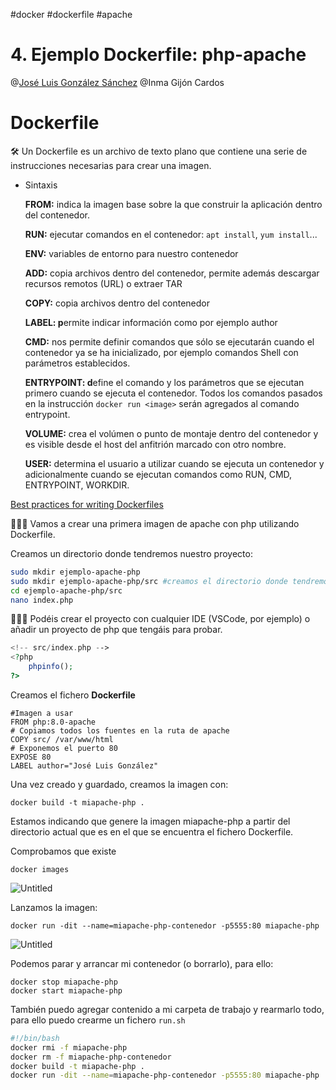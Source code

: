 #docker #dockerfile #apache 

# 4. Ejemplo Dockerfile: php-apache

@[José Luis González Sánchez](https://github.com/joseluisgs)         @Inma Gijón Cardos 

# Dockerfile

<aside>
🛠 Un Dockerfile es un archivo de texto plano que contiene una serie de instrucciones necesarias para crear una imagen.

</aside>

- Sintaxis
    
    **FROM:** indica la imagen base sobre la que construir la aplicación dentro del contenedor.
    
    **RUN:** ejecutar comandos en el contenedor: `apt install`, `yum install`...
    
    **ENV:** variables de entorno para nuestro contenedor
    
    **ADD:** copia archivos dentro del contenedor, permite además descargar recursos remotos (URL) o extraer TAR
    
    **COPY:** copia archivos dentro del contenedor
    
    **LABEL: p**ermite indicar información como por ejemplo author
    
    **CMD:** nos permite definir comandos que sólo se ejecutarán cuando el contenedor ya se ha inicializado, por ejemplo comandos Shell con parámetros establecidos.
    
    **ENTRYPOINT: d**efine el comando y los parámetros que se ejecutan primero cuando se ejecuta el contenedor. Todos los comandos pasados en la instrucción `docker run <image>` serán agregados al comando entrypoint.
    
    **VOLUME:** crea el volúmen o punto de montaje dentro del contenedor y es visible desde el host del anfitrión marcado con otro nombre.
    
    **USER:** determina el usuario a utilizar cuando se ejecuta un contenedor y adicionalmente cuando se ejecutan comandos como RUN, CMD, ENTRYPOINT, WORKDIR.
    

[Best practices for writing Dockerfiles](https://docs.docker.com/develop/develop-images/dockerfile_best-practices/)

<aside>
👩🏻‍💻 Vamos a crear una primera imagen de apache con php utilizando Dockerfile.

</aside>

Creamos un directorio donde tendremos nuestro proyecto:

```bash
sudo mkdir ejemplo-apache-php
sudo mkdir ejemplo-apache-php/src #creamos el directorio donde tendremos los fuentes que vamos a desplegar
cd ejemplo-apache-php/src
nano index.php
```

<aside>
👩🏻‍💻 Podéis crear el proyecto con cualquier IDE (VSCode, por ejemplo) o añadir un proyecto de php que tengáis para probar.

</aside>

```php
<!-- src/index.php -->
<?php
    phpinfo();
?>
```

Creamos el fichero **Dockerfile**

```docker
#Imagen a usar
FROM php:8.0-apache
# Copiamos todos los fuentes en la ruta de apache
COPY src/ /var/www/html
# Exponemos el puerto 80
EXPOSE 80
LABEL author="José Luis González"
```

Una vez creado y guardado, creamos la imagen con:

```docker
docker build -t miapache-php . 
```

Estamos indicando que genere la imagen miapache-php a partir del directorio actual que es en el que se encuentra el fichero Dockerfile.

Comprobamos que existe

```docker
docker images
```

![Untitled](400%20🌋%20Implantación%20de%20aplicaciones%20web/6%20Introducción%20a%20Docker/4%20Ejemplo%20Dockerfile%20php-apache/Untitled.png)

Lanzamos la imagen:

```docker
docker run -dit --name=miapache-php-contenedor -p5555:80 miapache-php
```

![Untitled](400%20🌋%20Implantación%20de%20aplicaciones%20web/6%20Introducción%20a%20Docker/4%20Ejemplo%20Dockerfile%20php-apache/Untitled%201.png)

Podemos parar y arrancar mi contenedor (o borrarlo), para ello:

```docker
docker stop miapache-php
docker start miapache-php
```

También puedo agregar contenido a mi carpeta de trabajo y rearmarlo todo, para ello puedo crearme un fichero `run.sh`

```bash
#!/bin/bash
docker rmi -f miapache-php
docker rm -f miapache-php-contenedor
docker build -t miapache-php .
docker run -dit --name=miapache-php-contenedor -p5555:80 miapache-php
```